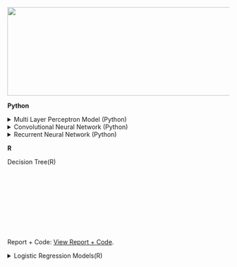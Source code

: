 <p align="center">
  <img width="600" height="200" src="https://github.com/MuizM/MuizM/blob/main/MUIZ%20MURAD%20(1).png">
</p>


**Python**

<details>
<summary>Multi Layer Perceptron Model (Python)</summary>
<object data="https://github.com/MuizM/MuizM/blob/main/Machine_Learning_Report_One.pdf" type="application/pdf" width="700px" height="700px">
    <embed src=https://github.com/MuizM/MuizM/blob/main/Machine_Learning_Report_One.pdf">
        <p>Report: <a href="https://github.com/MuizM/MuizM/blob/main/Machine_Learning_Report_One.pdf">View Report</a>.</p>
    </embed>
</object>

<object data="https://github.com/MuizM/MuizM/blob/main/Assignment_One_Final.ipynb" type="application/ipynb" width="700px" height="700px">
    <embed src="https://github.com/MuizM/MuizM/blob/main/Assignment_One_Final.ipynb">
        <p>Code: <a href="https://github.com/MuizM/MuizM/blob/main/Assignment_One_Final.ipynb">View Code</a>.</p>
    </embed>
</object>
</details>

<details>
<summary>Convolutional Neural Network (Python)</summary>
<object data="https://github.com/MuizM/MuizM/blob/main/Machine_Learning_Report_Two.pdf" type="application/pdf" width="700px" height="700px">
    <embed src=https://github.com/MuizM/MuizM/blob/main/Machine_Learning_Report_Two.pdf">
        <p>Report: <a href="https://github.com/MuizM/MuizM/blob/main/Machine_Learning_Report_Two.pdf">View Report</a>.</p>
    </embed>
</object>

<object data="https://github.com/MuizM/MuizM/blob/main/Assignment_Two_Final_Submit.ipynb" type="application/ipynb" width="700px" height="700px">
    <embed src="https://github.com/MuizM/MuizM/blob/main/Assignment_Two_Final_Submit.ipynb">
        <p>Code: <a href="https://github.com/MuizM/MuizM/blob/main/Assignment_Two_Final_Submit.ipynb">View Code</a>.</p>
    </embed>
</object>
</details>

<details>
<summary>Recurrent Neural Network (Python)</summary>
<object data="https://github.com/MuizM/MuizM/blob/main/Machine_Learning_Report_Three.pdf" type="application/pdf" width="700px" height="700px">
    <embed src=https://github.com/MuizM/MuizM/blob/main/Machine_Learning_Report_Three.pdf">
        <p>Report: <a href="https://github.com/MuizM/MuizM/blob/main/Machine_Learning_Report_Three.pdf">View Report</a>.</p>
    </embed>
</object>

<object data="https://github.com/MuizM/MuizM/blob/main/Assignment_Three_Final.ipynb" type="application/ipynb" width="700px" height="700px">
    <embed src="https://github.com/MuizM/MuizM/blob/main/Assignment_Three_Final.ipynb">
        <p>Code: <a href="https://github.com/MuizM/MuizM/blob/main/Assignment_Three_Final.ipynb">View Code</a>.</p>
    </embed>
</object>
</details>



**R**

</details>
<summary>Decision Tree(R)</summary>
<object data="https://github.com/MuizM/MuizM/blob/main/Assignment_One_Code.pdf" type="application/pdf" width="700px" height="700px">
    <embed src=https://github.com/MuizM/MuizM/blob/main/Assignment_One_Code.pdf">
        <p>Report + Code: <a href="https://github.com/MuizM/MuizM/blob/main/Assignment_One_Code.pdf">View Report + Code</a>.</p>
    </embed>
 </object>
</details>
     
     
<details>
<summary>Logistic Regression Models(R)</summary>
<object data=https://github.com/MuizM/MuizM/blob/main/Assignment_Two_Report.pdf" type="application/pdf" width="700px" height="700px">
    <embed src=https://github.com/MuizM/MuizM/blob/main/Assignment_Two_Report.pdf">
        <p>Report: <a href="https://github.com/MuizM/MuizM/blob/main/Assignment_Two_Report.pdf">View Report</a>.</p>
    </embed>
</object>

<object data="https://github.com/MuizM/MuizM/blob/main/Assignment_Two_Code.pdf" type="application/ipynb" width="700px" height="700px">
    <embed src="https://github.com/MuizM/MuizM/blob/main/Assignment_Two_Code.pdf">
        <p>Code: <a href="https://github.com/MuizM/MuizM/blob/main/Assignment_Two_Code.pdf">View Code</a>.</p>
    </embed>
</object>
<details>

<details>
<summary>KNN (R)</summary>
<object data="https://github.com/MuizM/MuizM/blob/main/Assignment_Three_Report.pdf" type="application/pdf" width="700px" height="700px">
    <embed src=https://github.com/MuizM/MuizM/blob/main/Assignment_Three_Report.pdf">
        <p>Report: <a href="https://github.com/MuizM/MuizM/blob/main/Assignment_Three_Report.pdf">View Report</a>.</p>
    </embed>
</object>
                                                                                                 
<object data="https://github.com/MuizM/MuizM/blob/main/Assignment_Three_Code.pdf" width="700px" height="700px">
    <embed src="https://github.com/MuizM/MuizM/blob/main/Assignment_Three_Code.pdf">
        <p>Code: <a href="https://github.com/MuizM/MuizM/blob/main/Assignment_Three_Code.pdf">View Code</a>.</p>
    </embed>
</object>
</details>

<details>
<summary>Clustering (R)</summary>
<object data="https://github.com/MuizM/MuizM/blob/main/Assignment_Four_Report.pdf" type="application/pdf" width="700px" height="700px">
    <embed src=https://github.com/MuizM/MuizM/blob/main/Assignment_Four_Report.pdf">
        <p>Report: <a href="https://github.com/MuizM/MuizM/blob/main/Assignment_Four_Report.pdf">View Report</a>.</p>
    </embed>
</object>
                                                                                                
<object data="https://github.com/MuizM/MuizM/blob/main/Assignment_Four_Code.pdf" width="700px" height="700px">
    <embed src="https://github.com/MuizM/MuizM/blob/main/Assignment_Four_Code.pdf">
        <p>Code: <a href="https://github.com/MuizM/MuizM/blob/main/Assignment_Four_Code.pdf">View Code</a>.</p>
    </embed>
</object>
</details>

<details>
<summary>Shiny Dashboard (R)</summary>
<object data="https://muizmuradds.shinyapps.io/Dashboard/" type="application/website" width="700px" height="700px">
    <embed src=https://muizmuradds.shinyapps.io/Dashboard/">
        <p>Dashboard: <a href="https://muizmuradds.shinyapps.io/Dashboard/">View Dashboard</a>.</p>
    </embed>
</object>
<details>

